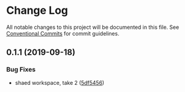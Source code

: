 # Change Log

All notable changes to this project will be documented in this file.
See [Conventional Commits](https://conventionalcommits.org) for commit guidelines.

## 0.1.1 (2019-09-18)


### Bug Fixes

* shaed workspace, take 2 ([5df5456](https://github.com/tunnckocore/opensource/commit/5df5456))
